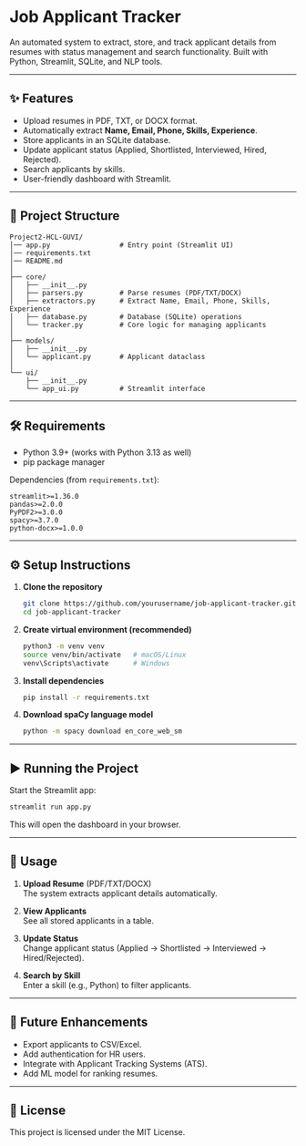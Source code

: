 # Job Applicant Tracker

An automated system to extract, store, and track applicant details from resumes with status management and search functionality. Built with Python, Streamlit, SQLite, and NLP tools.

---

## ✨ Features
- Upload resumes in PDF, TXT, or DOCX format.
- Automatically extract **Name, Email, Phone, Skills, Experience**.
- Store applicants in an SQLite database.
- Update applicant status (Applied, Shortlisted, Interviewed, Hired, Rejected).
- Search applicants by skills.
- User-friendly dashboard with Streamlit.

---

## 📂 Project Structure
```
Project2-HCL-GUVI/
│── app.py                 # Entry point (Streamlit UI)
│── requirements.txt
│── README.md
│
├── core/
│   ├── __init__.py
│   ├── parsers.py         # Parse resumes (PDF/TXT/DOCX)
│   ├── extractors.py      # Extract Name, Email, Phone, Skills, Experience
│   ├── database.py        # Database (SQLite) operations
│   └── tracker.py         # Core logic for managing applicants
│
├── models/
│   ├── __init__.py
│   └── applicant.py       # Applicant dataclass
│
└── ui/
    ├── __init__.py
    └── app_ui.py          # Streamlit interface
```

---

## 🛠️ Requirements
- Python 3.9+ (works with Python 3.13 as well)
- pip package manager

Dependencies (from `requirements.txt`):
```
streamlit>=1.36.0
pandas>=2.0.0
PyPDF2>=3.0.0
spacy>=3.7.0
python-docx>=1.0.0
```

---

## ⚙️ Setup Instructions

1. **Clone the repository**
   ```bash
   git clone https://github.com/yourusername/job-applicant-tracker.git
   cd job-applicant-tracker
   ```

2. **Create virtual environment (recommended)**
   ```bash
   python3 -m venv venv
   source venv/bin/activate   # macOS/Linux
   venv\Scripts\activate      # Windows
   ```

3. **Install dependencies**
   ```bash
   pip install -r requirements.txt
   ```

4. **Download spaCy language model**
   ```bash
   python -m spacy download en_core_web_sm
   ```

---

## ▶️ Running the Project

Start the Streamlit app:
```bash
streamlit run app.py
```

This will open the dashboard in your browser.

---

## 📖 Usage

1. **Upload Resume** (PDF/TXT/DOCX)  
   The system extracts applicant details automatically.

2. **View Applicants**  
   See all stored applicants in a table.

3. **Update Status**  
   Change applicant status (Applied → Shortlisted → Interviewed → Hired/Rejected).

4. **Search by Skill**  
   Enter a skill (e.g., Python) to filter applicants.

---

## 🚀 Future Enhancements
- Export applicants to CSV/Excel.
- Add authentication for HR users.
- Integrate with Applicant Tracking Systems (ATS).
- Add ML model for ranking resumes.

---

## 📜 License
This project is licensed under the MIT License.